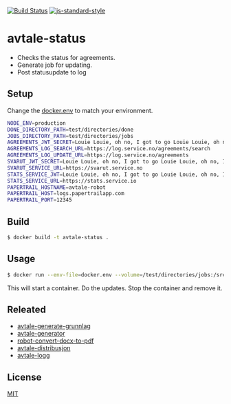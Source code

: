 [![Build Status](https://travis-ci.org/telemark/avtale-status.svg?branch=master)](https://travis-ci.org/telemark/avtale-status)
[![js-standard-style](https://img.shields.io/badge/code%20style-standard-brightgreen.svg?style=flat)](https://github.com/feross/standard)

# avtale-status

- Checks the status for agreements.
- Generate job for updating.
- Post statusupdate to log

## Setup

Change the [docker.env](docker.env) to match your environment.

```sh
NODE_ENV=production
DONE_DIRECTORY_PATH=test/directories/done
JOBS_DIRECTORY_PATH=test/directories/jobs
AGREEMENTS_JWT_SECRET=Louie Louie, oh no, I got to go Louie Louie, oh no, I got to go
AGREEMENTS_LOG_SEARCH_URL=https://log.service.no/agreements/search
AGREEMENTS_LOG_UPDATE_URL=https://log.service.no/agreements
SVARUT_JWT_SECRET=Louie Louie, oh no, I got to go Louie Louie, oh no, I got to go
SVARUT_SERVICE_URL=https://svarut.service.no
STATS_SERVICE_JWT=Louie Louie, oh no, I got to go Louie Louie, oh no, I got to go
STATS_SERVICE_URL=https://stats.service.io
PAPERTRAIL_HOSTNAME=avtale-robot
PAPERTRAIL_HOST=logs.papertrailapp.com
PAPERTRAIL_PORT=12345
```

## Build

```sh
$ docker build -t avtale-status .
```

## Usage

```sh
$ docker run --env-file=docker.env --volume=/test/directories/jobs:/src/test/directories/jobs --rm avtale-status
```

This will start a container. Do the updates. Stop the container and remove it.

## Releated

- [avtale-generate-grunnlag](https://github.com/telemark/avtale-generate-grunnlag)
- [avtale-generator](https://github.com/telemark/avtale-generator)
- [robot-convert-docx-to-pdf](https://github.com/telemark/robot-convert-docx-to-pdf)
- [avtale-distribusjon](https://github.com/telemark/avtale-distribusjon)
- [avtale-logg](https://github.com/telemark/avtale-logg)

## License

[MIT](LICENSE)
